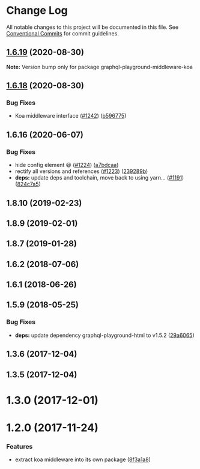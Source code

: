 # Change Log

All notable changes to this project will be documented in this file.
See [Conventional Commits](https://conventionalcommits.org) for commit guidelines.

## [1.6.19](https://github.com/graphcool/graphql-playground/compare/graphql-playground-middleware-koa@1.6.18...graphql-playground-middleware-koa@1.6.19) (2020-08-30)

**Note:** Version bump only for package graphql-playground-middleware-koa





## [1.6.18](https://github.com/graphcool/graphql-playground/compare/graphql-playground-middleware-koa@1.6.16...graphql-playground-middleware-koa@1.6.18) (2020-08-30)


### Bug Fixes

* Koa middleware interface ([#1242](https://github.com/graphcool/graphql-playground/issues/1242)) ([b596775](https://github.com/graphcool/graphql-playground/commit/b5967759f05cc610f615ec73744dfa3cda156fe3))





## 1.6.16 (2020-06-07)


### Bug Fixes

* hide config element 😆 ([#1224](https://github.com/graphcool/graphql-playground/issues/1224)) ([a7bdcaa](https://github.com/graphcool/graphql-playground/commit/a7bdcaa669f21603ded80bb9c59c4ab41597161a))
* rectify all versions and references ([#1223](https://github.com/graphcool/graphql-playground/issues/1223)) ([239289b](https://github.com/graphcool/graphql-playground/commit/239289b3e9da1744b23b7ef2694b1ed6370e3c16))
* **deps:** update deps and toolchain, move back to using yarn… ([#1191](https://github.com/graphcool/graphql-playground/issues/1191)) ([824c7a5](https://github.com/graphcool/graphql-playground/commit/824c7a57f0284f022726a8b8840aafc3e8720ccd))



## 1.8.10 (2019-02-23)



## 1.8.9 (2019-02-01)



## 1.8.7 (2019-01-28)



## 1.6.2 (2018-07-06)



## 1.6.1 (2018-06-26)



## 1.5.9 (2018-05-25)


### Bug Fixes

* **deps:** update dependency graphql-playground-html to v1.5.2 ([29a6065](https://github.com/graphcool/graphql-playground/commit/29a6065f5c93d5efebb9c80549ef5467cc80da54))



## 1.3.6 (2017-12-04)



## 1.3.5 (2017-12-04)



# 1.3.0 (2017-12-01)



# 1.2.0 (2017-11-24)


### Features

* extract koa middleware into its own package ([8f3a1a8](https://github.com/graphcool/graphql-playground/commit/8f3a1a81468e909f3ff7ac4f61efe62844a226bb))
